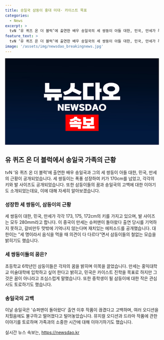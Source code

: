 ```yaml
---
title: 송일국 삼둥이 홍대 미대· 카이스트 목표
categories:
  - News
excerpt: >
  tvN ‘유 퀴즈 온 더 블럭’에 출연한 배우 송일국의 세 쌍둥이 아들 대한, 민국, 만세가 폭풍 성장한 근황이 공개되었다. 삼둥이들은 12세 초등학교 6학년으로 키가 170cm 이상이며, 발 사이즈는 280mm이다. 각자의 꿈과 이야기도 이야기되었는데, 삼둥이는 서로 다른 의견을 가지고 있음을 고백했다. 또한, 송일국은 드라마 작품이 끊겼다고 고백하며, 뮤지컬 오디션 경험에 대해 이야기했다. 
feature_text: >
  tvN ‘유 퀴즈 온 더 블럭’에 출연한 배우 송일국의 세 쌍둥이 아들 대한, 민국, 만세가 폭풍 성장한 근황이 공개되었다. 삼둥이들은 12세 초등학교 6학년으로 키가 170cm 이상이며, 발 사이즈는 280mm이다. 각자의 꿈과 이야기도 이야기되었는데, 삼둥이는 서로 다른 의견을 가지고 있음을 고백했다. 또한, 송일국은 드라마 작품이 끊겼다고 고백하며, 뮤지컬 오디션 경험에 대해 이야기했다. 
image: '/assets/img/newsdao_breakingnews.jpg'
---
```


<p><img src="/assets/img/newsdao_breakingnews.jpg" alt="bookingtag 속보" /></p>

<h2 data-ke-size="size26">유 퀴즈 온 더 블럭에서 송일국 가족의 근황</h2>

<p data-ke-size="size16">tvN ‘유 퀴즈 온 더 블럭’에 출연한 배우 송일국과 그의 세 쌍둥이 아들 대한, 민국, 만세의 근황이 공개되었습니다. 세 쌍둥이는 폭풍 성장하여 키가 170cm를 넘었고, 각각의 키와 발 사이즈도 공개되었습니다. 또한 삼둥이들의 꿈과 송일국의 고백에 대한 이야기도 소개되었는데요, 이에 대해 자세히 알아보겠습니다.</p>

<h3>성장한 세 쌍둥이, 삼둥이의 근황</h3>

<p data-ke-size="size16">세 쌍둥이 대한, 민국, 만세가 각각 173, 175, 172cm의 키를 가지고 있으며, 발 사이즈는 모두 280mm라고 합니다. 이 중국이 만세는 슈퍼맨이 돌아왔다 출연 당시를 기억하지 못하고, 갈비만두 맛밖에 기억나지 않는다며 재치있는 에피소드를 공개했습니다. 대한이는 "세 명이라서 음식을 먹을 때 의견이 다 다르다"면서 삼둥이들의 철없는 모습을 밝히기도 했습니다. </p>

<h3>세 쌍둥이들의 꿈은?</h3>

<p data-ke-size="size16">초등학교 6학년인 삼둥이들은 각자의 꿈을 밝히며 이목을 끌었습니다. 만세는 홍익대학교 미술대학에 입학하고 싶어 한다고 밝히고, 민국은 카이스트 진학을 목표로 하지만 그것은 꿈이 아니라고 조심스럽게 말했습니다. 또한 중학생이 될 삼둥이에 대한 작은 관심사도 토로하기도 했습니다. </p>

<h3>송일국의 고백</h3>

<p data-ke-size="size16">이날 송일국은 '슈퍼맨이 돌아왔다' 출연 이후 작품이 끊겼다고 고백하며, 여러 오디션을 치뤘음에도 불구하고 떨어졌다고 털어놓았습니다. 뮤지컬 오디션과 드라마 작품에 관한 이야기를 토로하며 가족과의 소중한 시간에 대해 이야기하기도 했습니다. </p>
실시간 뉴스 속보는, <a href="https://newsdao.kr" rel="dofollow">https://newsdao.kr</a>


